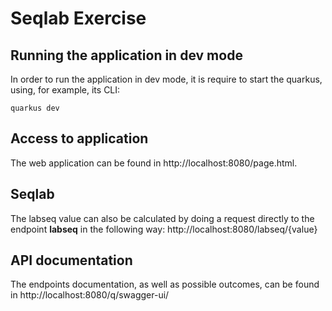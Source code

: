 # Seqlab Exercise

## Running the application in dev mode

In order to run the application in dev mode, it is require to start the quarkus, using, for example, its CLI:

```shell script
quarkus dev
```


## Access to application

The web application can be found in http://localhost:8080/page.html.

## Seqlab 

The labseq value can also be calculated by doing a request directly to the endpoint **labseq** in the following way: http://localhost:8080/labseq/{value}

## API documentation

The endpoints documentation, as well as possible outcomes, can be found in http://localhost:8080/q/swagger-ui/





